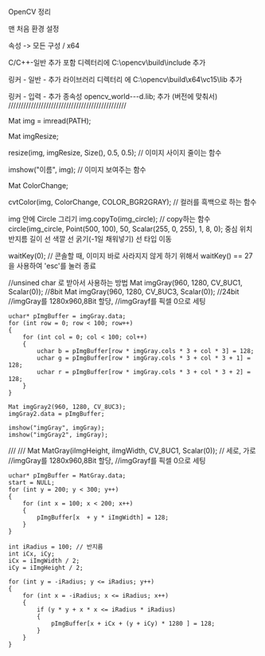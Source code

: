 OpenCV 정리 

맨 처음 환경 설정

속성 -> 모든 구성 / x64

C/C++-일반 추가 포함 디렉터리에  C:\opencv\build\include 추가

링커 - 일반 - 추가 라이브러리 디렉터리 에 C:\opencv\build\x64\vc15\lib 추가

링커 - 입력 - 추가 종속성  opencv_world---d.lib; 추가 (버전에 맞춰서)
///////////////////////////////////////////////

Mat img =  imread(PATH);

Mat imgResize; 

resize(img, imgResize, Size(), 0.5, 0.5);   // 이미지 사이지 줄이는 함수

imshow("이름", img);     // 이미지 보여주는 함수


Mat ColorChange;

cvtColor(img, ColorChange, COLOR_BGR2GRAY); // 컬러를 흑백으로 하는 함수

img 안에 Circle 그리기
img.copyTo(img_circle);   // copy하는 함수
circle(img_circle, Point(500, 100),     50,           Scalar(255, 0, 255),    1,           		  8,      0);
                        중심 위치      반지름 길이        선 색깔          선 굵기(-1일 채워넣기)      선 타입  이동

waitKey(0);                                      // 콘솔할 때, 이미지 바로 사라지지 않게 하기 위해서
waitKey() == 27                                을 사용하여 'esc'를 눌러 종료


//unsined char 로 받아서 사용하는 방법
	Mat imgGray(960, 1280, CV_8UC1, Scalar(0)); //8bit
	Mat imgGray(960, 1280, CV_8UC3, Scalar(0)); //24bit
	//imgGray를 1280x960,8Bit 할당, 
	//imgGrayf를 픽셀 0으로 세팅
	
	uchar* pImgBuffer = imgGray.data;
	for (int row = 0; row < 100; row++)
	{
		for (int col = 0; col < 100; col++)
		{
			uchar b = pImgBuffer[row * imgGray.cols * 3 + col * 3] = 128;
			uchar g = pImgBuffer[row * imgGray.cols * 3 + col * 3 + 1] = 128;
			uchar r = pImgBuffer[row * imgGray.cols * 3 + col * 3 + 2] = 128;
		}
	}

	Mat imgGray2(960, 1280, CV_8UC3);
	imgGray2.data = pImgBuffer;

	imshow("imgGray", imgGray);
	imshow("imgGray2", imgGray);
///
///
	Mat MatGray(iImgHeight, iImgWidth, CV_8UC1, Scalar(0)); // 세로, 가로 
	//imgGray를 1280x960,8Bit 할당, 
	//imgGrayf를 픽셀 0으로 세팅


	uchar* pImgBuffer = MatGray.data;
	start = NULL;
	for (int y = 200; y < 300; y++)
	{
		for (int x = 100; x < 200; x++)
		{
			pImgBuffer[x  + y * iImgWidth] = 128;
		}
	}
	
	int iRadius = 100; // 반지름
	int iCx, iCy;
	iCx = iImgWidth / 2;
	iCy = iImgHeight / 2;

	for (int y = -iRadius; y <= iRadius; y++)
	{
		for (int x = -iRadius; x <= iRadius; x++)
		{
			if (y * y + x * x <= iRadius * iRadius)
			{
				pImgBuffer[x + iCx + (y + iCy) * 1280 ] = 128;
			}
		}
	}
```

